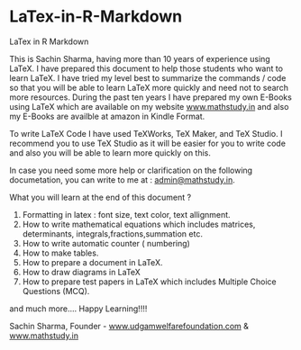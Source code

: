 # LaTex-in-R-Markdown
LaTex in R Markdown

This is Sachin Sharma, having more than 10 years of experience using LaTeX. I have prepared this document to help those students who want to learn LaTeX. I have tried my level best to summarize the commands / code so that you will be able to learn LaTeX more quickly and need not to search more resources.  During the past ten years I have prepared my own E-Books using LaTeX which are available on my website www.mathstudy.in and also my E-Books are availble at amazon in Kindle Format. 

To write LaTeX Code I have used TeXWorks, TeX Maker, and TeX Studio. I recommend you to use TeX Studio as it will be easier for you to write code and also you will be able to learn more quickly on this. 

In case you need some more help or clarification on the following documetation, you can write to me at : admin@mathstudy.in. 

What you will learn at the end of this document ? 

1. Formatting in latex : font size, text color, text allignment. 
2. How to write mathematical equations which includes matrices, determinants, integrals,fractions,summation etc.
3. How to write automatic counter ( numbering)
4. How to make tables.
5. How to prepare a document in LaTeX.
6. How to draw diagrams in LaTeX 
7. How to prepare test papers in LaTeX which includes Multiple Choice Questions (MCQ). 

and much more.... Happy Learning!!!!

Sachin Sharma,
Founder - www.udgamwelfarefoundation.com & www.mathstudy.in
